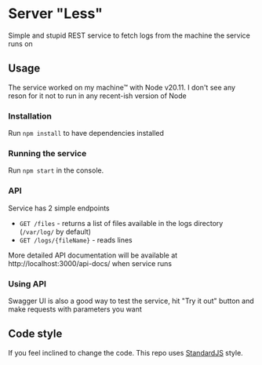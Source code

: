 # Server "Less"

Simple and stupid REST service to fetch logs from the machine the service runs on

## Usage
The service worked on my machine™ with Node v20.11. I don't see any reson for it not to run in any recent-ish version of Node

### Installation
Run `npm install` to have dependencies installed

### Running the service
Run `npm start` in the console. 

### API
Service has 2 simple endpoints

* `GET /files` - returns a list of files available in the logs directory (`/var/log/` by default)
* `GET /logs/{fileName}` - reads lines

More detailed API documentation will be available at http://localhost:3000/api-docs/ when service runs
### Using API


Swagger UI is also a good way to test the service, hit "Try it out" button and make requests with parameters you want

## Code style
If you feel inclined to change the code. This repo uses [StandardJS](https://standardjs.com/) style.
